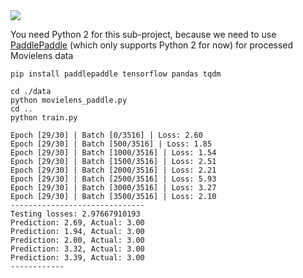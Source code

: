 <img src="https://github.com/zhedongzheng/finch/blob/master/assets/movielens.png">

You need Python 2 for this sub-project, because we need to use [PaddlePaddle](http://www.paddlepaddle.org/) (which only supports Python 2 for now) for processed Movielens data

```
pip install paddlepaddle tensorflow pandas tqdm
```

```
cd ./data
python movielens_paddle.py
cd ..
python train.py
```
```
Epoch [29/30] | Batch [0/3516] | Loss: 2.60
Epoch [29/30] | Batch [500/3516] | Loss: 1.85
Epoch [29/30] | Batch [1000/3516] | Loss: 1.54
Epoch [29/30] | Batch [1500/3516] | Loss: 2.51
Epoch [29/30] | Batch [2000/3516] | Loss: 2.21
Epoch [29/30] | Batch [2500/3516] | Loss: 5.93
Epoch [29/30] | Batch [3000/3516] | Loss: 3.27
Epoch [29/30] | Batch [3500/3516] | Loss: 2.10
------------------------------
Testing losses: 2.97667910193
Prediction: 2.69, Actual: 3.00
Prediction: 1.94, Actual: 3.00
Prediction: 2.00, Actual: 3.00
Prediction: 3.32, Actual: 3.00
Prediction: 3.39, Actual: 3.00
------------
```

